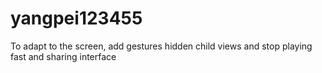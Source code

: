 # yangpei123455
To adapt to the screen, add gestures hidden child views and stop playing fast and sharing interface
